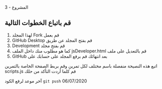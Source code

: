 المشروع - 3

## قم باتباع الخطوات التالية

1. لهذا المجلد Fork قم بعمل
2. GitHub Desktop قم بفتح المجلد عن طريق
3. Development قم بفتح مجلد
4. كما هو مطلوب منك داخل الملف jsDeveloper.html قم بالتعديل على ملف
5. GitHub بعد انتهائك قم برفع المجلد على حسابك على

اتبع هذه النصيحة
منفصلة باسم مختلف لكل تمرين وقم بربط الصفحة الخاصة بالتمرين scripts.js قم كلما أردت التأكد من حلك

آخر موعد لرفع الكود `git push`
06/07/2020
